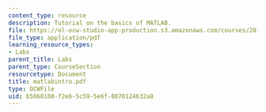 ```yaml
---
content_type: resource
description: Tutorial on the basics of MATLAB.
file: https://ol-ocw-studio-app-production.s3.amazonaws.com/courses/20-309-biological-engineering-ii-instrumentation-and-measurement-fall-2006/b5668108f2e65c595e6f8870124632a8_matlabintro.pdf
file_type: application/pdf
learning_resource_types:
- Labs
parent_title: Labs
parent_type: CourseSection
resourcetype: Document
title: matlabintro.pdf
type: OCWFile
uid: b5668108-f2e6-5c59-5e6f-8870124632a8
---
```

